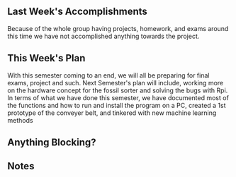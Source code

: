 ## Last Week's Accomplishments
Because of the whole group having projects, homework, and exams around this time we have not accomplished anything towards the project.
## This Week's Plan
With this semester coming to an end, we will all be preparing for final exams, project and such. Next Semester's plan will include, working more on the hardware concept for the fossil sorter and solving the bugs with Rpi. In terms of what we have done this semester, we have documented most of the functions and how to run and install the program on a PC, created a 1st prototype of the conveyer belt, and tinkered with new machine learning methods 
## Anything Blocking?


## Notes

